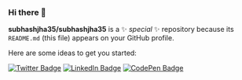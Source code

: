 ### Hi there 👋


**subhashjha35/subhashjha35** is a ✨ _special_ ✨ repository because its `README.md` (this file) appears on your GitHub profile.

Here are some ideas to get you started:

[![Twitter Badge](https://img.shields.io/badge/Twitter-Profile-informational?style=flat&logo=twitter&logoColor=white&color=1CA2F1)](https://twitter.com/subhashjha35)
[![LinkedIn Badge](https://img.shields.io/badge/LinkedIn-Profile-informational?style=flat&logo=linkedin&logoColor=white&color=0D76A8)](https://www.linkedin.com/in/subhashjha35/)
[![CodePen Badge](https://img.shields.io/badge/CodePen-Profile-informational?style=flat&logo=codepen&logoColor=white&color=black)](https://codepen.io/subhashjha35)

